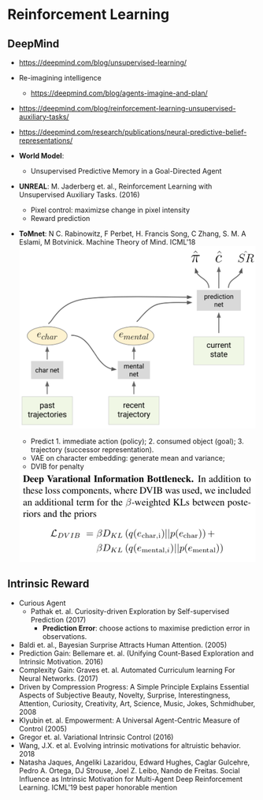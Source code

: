 # Reinforcement Learning

## DeepMind
- https://deepmind.com/blog/unsupervised-learning/
- Re-imagining intelligence
	- https://deepmind.com/blog/agents-imagine-and-plan/
- https://deepmind.com/blog/reinforcement-learning-unsupervised-auxiliary-tasks/
- https://deepmind.com/research/publications/neural-predictive-belief-representations/
- **World Model**:
	- Unsupervised Predictive Memory in a Goal-Directed Agent
- **UNREAL**: M. Jaderberg et. al., Reinforcement Learning with Unsupervised Auxiliary Tasks. (2016)
	- Pixel control: maximizse change in pixel intensity
	- Reward prediction
- **ToMnet**: N C. Rabinowitz, F Perbet, H. Francis Song, C Zhang, S. M. A Eslami, M Botvinick. Machine Theory of Mind. ICML'18
	<img src = '/Weak-Unsupervised/images/tomnet.png' width = '500px'>

	- Predict 1. immediate action (policy); 2. consumed object (goal); 3. trajectory (successor representation).
	- VAE on character embedding: generate mean and variance;
	- DVIB for penalty
	<img src = '/Weak-Unsupervised/images/tomnet2.png' width = '500px'>

## Intrinsic Reward
- Curious Agent
	- Pathak et. al. Curiosity-driven Exploration by Self-supervised Prediction (2017)
		- **Prediction Error**: choose actions to maximise prediction error in observations.
- Baldi et. al., Bayesian Surprise Attracts Human Attention. (2005)
- Prediction Gain: Bellemare et. al. (Unifying Count-Based Exploration and Intrinsic Motivation. 2016)
- Complexity Gain: Graves et. al. Automated Curriculum learning For Neural Networks. (2017)
- Driven by Compression Progress: A Simple Principle Explains Essential Aspects of Subjective Beauty, Novelty,
Surprise, Interestingness, Attention, Curiosity, Creativity, Art, Science, Music, Jokes, Schmidhuber, 2008
- Klyubin et. al. Empowerment: A Universal Agent-Centric Measure of Control (2005)
- Gregor et. al. Variational Intrinsic Control (2016)
- Wang, J.X. et al. Evolving intrinsic motivations for altruistic behavior. 2018
- Natasha Jaques, Angeliki Lazaridou, Edward Hughes, Caglar Gulcehre, Pedro A. Ortega, DJ Strouse, Joel Z. Leibo, Nando de Freitas. Social Influence as Intrinsic Motivation for Multi-Agent Deep Reinforcement Learning. ICML'19 best paper honorable mention

